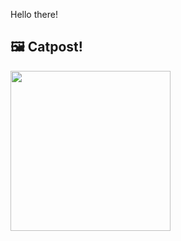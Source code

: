 Hello there!



## 🖼️ Catpost!

<sub>
    <img src="https://cdn2.thecatapi.com/images/PXC5RINav.jpg" height="256">
</sub>

